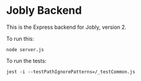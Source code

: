 # Jobly Backend

This is the Express backend for Jobly, version 2.

To run this:

    node server.js
    
To run the tests:

    jest -i --testPathIgnorePatterns=/_testCommon.js
